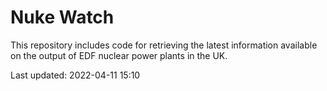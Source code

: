 # Nuke Watch

This repository includes code for retrieving the latest information available on the output of EDF nuclear power plants in the UK.

Last updated: 2022-04-11 15:10